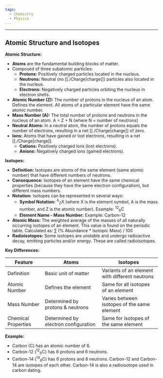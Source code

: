 ```yaml
---
tags:
  - Chemistry
  - Physics
---
```

---  
## Atomic Structure and Isotopes  
  
**Atomic Structure:**  
  
*   **Atoms** are the fundamental building blocks of matter.  
*   Composed of three subatomic particles:  
    *   **Protons:** Positively charged particles located in the nucleus.  
    *   **Neutrons:** Neutral (no [[./Charge|charge]]) particles also located in the nucleus.  
    *   **Electrons:** Negatively charged particles orbiting the nucleus in electron shells.  
*   **Atomic Number (Z):**  The number of protons in the nucleus of an atom.  Defines the element.  All atoms of a particular element have the same atomic number.  
*   **Mass Number (A):** The total number of protons and neutrons in the nucleus of an atom.  A = Z + N (where N = number of neutrons)  
*   **Neutral Atoms:** In a neutral atom, the number of protons equals the number of electrons, resulting in a net [[./Charge|charge]] of zero.  
*   **Ions:**  Atoms that have gained or lost electrons, resulting in a net [[./Charge|charge]].  
    *   **Cations:** Positively charged ions (lost electrons).  
    *   **Anions:** Negatively charged ions (gained electrons).  
  
**Isotopes:**  
  
*   **Definition:** Isotopes are atoms of the same element (same atomic number) that have different numbers of neutrons.  
*   **Consequence:**  Isotopes of an element have the same chemical properties (because they have the same electron configuration), but different mass numbers.  
*   **Notation:** Isotopes can be represented in several ways:  
    *   **Symbol Notation:**  <sup>A</sup><sub>Z</sub>X  (where X is the element symbol, A is the mass number, and Z is the atomic number).  Example: <sup>12</sup><sub>6</sub>C  
    *   **Element Name - Mass Number:** Example: Carbon-12  
*   **Atomic Mass:** The weighted average of the masses of all naturally occurring isotopes of an element. This value is found on the periodic table.  Calculated as:  ∑ (% Abundance * Isotopic Mass) / 100  
*   **Radioisotopes:** Some isotopes are unstable and undergo radioactive decay, emitting particles and/or energy. These are called radioisotopes.  
  
**Key Differences:**  
  
| Feature         | Atoms                        | Isotopes                                   |  
|-----------------|------------------------------|--------------------------------------------|  
| Definition      | Basic unit of matter       | Variants of an element with different neutrons |  
| Atomic Number   | Defines the element        | Same for all isotopes of an element       |  
| Mass Number     | Determined by protons & neutrons | Varies between isotopes of the same element |  
| Chemical Properties | Determined by electron configuration| Same for isotopes of the same element      |  
  
**Example:**  
  
*   Carbon (C) has an atomic number of 6.  
*   Carbon-12 (<sup>12</sup><sub>6</sub>C) has 6 protons and 6 neutrons.  
*   Carbon-14 (<sup>14</sup><sub>6</sub>C) has 6 protons and 8 neutrons. Carbon-12 and Carbon-14 are isotopes of each other. Carbon-14 is also a radioisotope used in carbon dating.  
